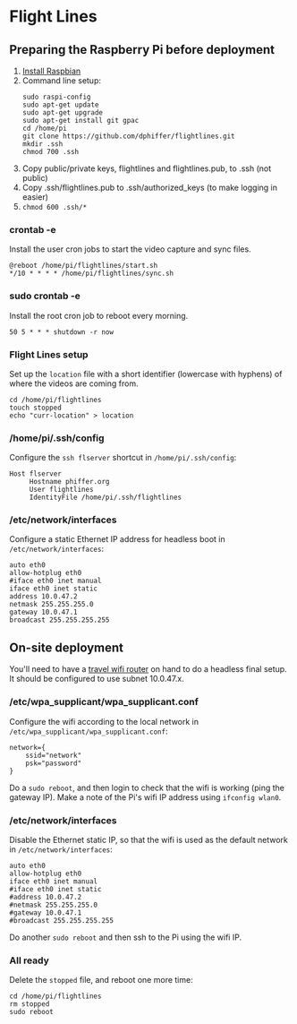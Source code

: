 # Flight Lines

## Preparing the Raspberry Pi before deployment

1. [Install Raspbian](https://www.raspberrypi.org/downloads/raspbian/)
2. Command line setup:  
	```
	sudo raspi-config
	sudo apt-get update
	sudo apt-get upgrade
	sudo apt-get install git gpac
	cd /home/pi
	git clone https://github.com/dphiffer/flightlines.git
	mkdir .ssh
	chmod 700 .ssh
	```
3. Copy public/private keys, flightlines and flightlines.pub, to .ssh (not public)
4. Copy .ssh/flightlines.pub to .ssh/authorized_keys (to make logging in easier)
5. `chmod 600 .ssh/*`

### crontab -e

Install the user cron jobs to start the video capture and sync files.

```
@reboot /home/pi/flightlines/start.sh
*/10 * * * * /home/pi/flightlines/sync.sh
```

### sudo crontab -e

Install the root cron job to reboot every morning.

```
50 5 * * * shutdown -r now
```

### Flight Lines setup

Set up the `location` file with a short identifier (lowercase with hyphens) of where the videos are coming from.

```
cd /home/pi/flightlines
touch stopped
echo "curr-location" > location
```

### /home/pi/.ssh/config

Configure the `ssh flserver` shortcut in `/home/pi/.ssh/config`:

```
Host flserver
     Hostname phiffer.org
     User flightlines
     IdentityFile /home/pi/.ssh/flightlines
```

### /etc/network/interfaces

Configure a static Ethernet IP address for headless boot in `/etc/network/interfaces`:

```
auto eth0
allow-hotplug eth0
#iface eth0 inet manual
iface eth0 inet static
address 10.0.47.2
netmask 255.255.255.0
gateway 10.0.47.1
broadcast 255.255.255.255
```

## On-site deployment

You'll need to have a [travel wifi router](http://www.tp-link.com/sa/products/details/cat-14_TL-MR3020.html) on hand to do a headless final setup. It should be configured to use subnet 10.0.47.x.

### /etc/wpa_supplicant/wpa_supplicant.conf

Configure the wifi according to the local network in `/etc/wpa_supplicant/wpa_supplicant.conf`:

```
network={
	ssid="network"
	psk="password"
}
```

Do a `sudo reboot`, and then login to check that the wifi is working (ping the gateway IP). Make a note of the Pi's wifi IP address using `ifconfig wlan0`.

### /etc/network/interfaces

Disable the Ethernet static IP, so that the wifi is used as the default network in `/etc/network/interfaces`:

```
auto eth0
allow-hotplug eth0
iface eth0 inet manual
#iface eth0 inet static
#address 10.0.47.2
#netmask 255.255.255.0
#gateway 10.0.47.1
#broadcast 255.255.255.255
```

Do another `sudo reboot` and then ssh to the Pi using the wifi IP.

### All ready

Delete the `stopped` file, and reboot one more time:

```
cd /home/pi/flightlines
rm stopped
sudo reboot
```